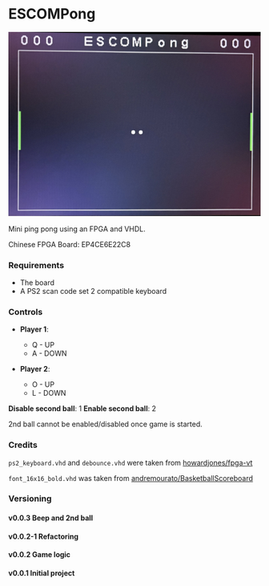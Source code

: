 # ESCOMPong

![Prototype](https://github.com/cdelaof26/ESCOMPong/blob/main/images/image_945bb35b4626f346ad4f6663dd094a53_68256a8fedd37.jpeg?raw=true)

Mini ping pong using an FPGA and VHDL.

Chinese FPGA Board: EP4CE6E22C8

### Requirements
- The board
- A PS2 scan code set 2 compatible keyboard

### Controls
- **Player 1**: 
    - Q - UP
    - A - DOWN

- **Player 2**: 
    - O - UP
    - L - DOWN

**Disable second ball**: 1
**Enable second ball**: 2

2nd ball cannot be enabled/disabled once game is started.

### Credits

`ps2_keyboard.vhd` and `debounce.vhd` were taken from [howardjones/fpga-vt](https://github.com/howardjones/fpga-vt/)

`font_16x16_bold.vhd` was taken from [andremourato/BasketballScoreboard](https://github.com/andremourato/BasketballScoreboard)

### Versioning

#### v0.0.3 Beep and 2nd ball

#### v0.0.2-1 Refactoring

#### v0.0.2 Game logic

#### v0.0.1 Initial project
